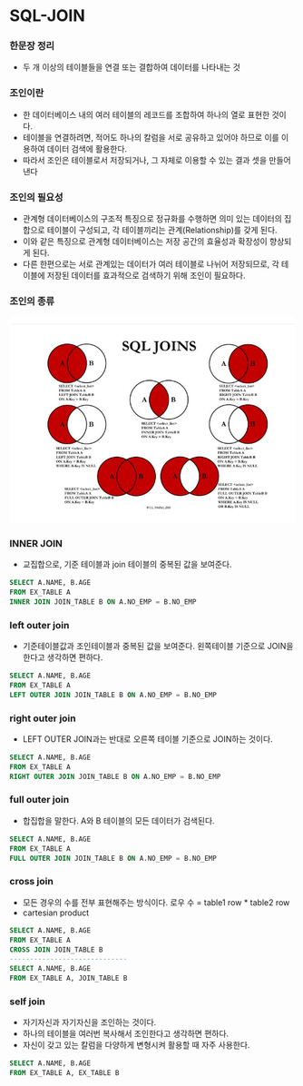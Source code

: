 # SQL-JOIN

### 한문장 정리

- 두 개 이상의 테이블들을 연결 또는 결합하여 데이터를 나타내는 것

### 조인이란

- 한 데이터베이스 내의 여러 테이블의 레코드를 조합하여 하나의 열로 표현한 것이다.
- 테이블을 연결하려면, 적어도 하나의 칼럼을 서로 공유하고 있어야 하므로 이를 이용하여 데이터 검색에 활용한다.
- 따라서 조인은 테이블로서 저장되거나, 그 자체로 이용할 수 있는 결과 셋을 만들어 낸다

### 조인의 필요성

- 관계형 데이터베이스의 구조적 특징으로 정규화를 수행하면 의미 있는 데이터의 집합으로 테이블이 구성되고, 각 테이블끼리는 관계(Relationship)를 갖게 된다.
- 이와 같은 특징으로 관계형 데이터베이스는 저장 공간의 효율성과 확장성이 향상되게 된다.
- 다른 한편으로는 서로 관계있는 데이터가 여러 테이블로 나뉘어 저장되므로, 각 테이블에 저장된 데이터를 효과적으로 검색하기 위해 조인이 필요하다.

### 조인의 종류

![sql_join_01](../image/sql_join_01.jpg)

### INNER JOIN

- 교집합으로, 기준 테이블과 join 테이블의 중복된 값을 보여준다.

```sql
SELECT A.NAME, B.AGE
FROM EX_TABLE A
INNER JOIN JOIN_TABLE B ON A.NO_EMP = B.NO_EMP
```

### left outer join

- 기준테이블값과 조인테이블과 중복된 값을 보여준다. 왼쪽테이블 기준으로 JOIN을 한다고 생각하면 편하다.

```sql
SELECT A.NAME, B.AGE
FROM EX_TABLE A
LEFT OUTER JOIN JOIN_TABLE B ON A.NO_EMP = B.NO_EMP
```

### right outer join

- LEFT OUTER JOIN과는 반대로 오른쪽 테이블 기준으로 JOIN하는 것이다.

```sql
SELECT A.NAME, B.AGE
FROM EX_TABLE A
RIGHT OUTER JOIN JOIN_TABLE B ON A.NO_EMP = B.NO_EMP
```

### full outer join

- 합집합을 말한다. A와 B 테이블의 모든 데이터가 검색된다.

```sql
SELECT A.NAME, B.AGE
FROM EX_TABLE A
FULL OUTER JOIN JOIN_TABLE B ON A.NO_EMP = B.NO_EMP
```

### cross join

- 모든 경우의 수를 전부 표현해주는 방식이다. 로우 수 = table1 row * table2 row
- cartesian product

```sql
SELECT A.NAME, B.AGE
FROM EX_TABLE A
CROSS JOIN JOIN_TABLE B
-----------------------------
SELECT A.NAME, B.AGE
FROM EX_TABLE A, JOIN_TABLE B
```

### self join

- 자기자신과 자기자신을 조인하는 것이다.
- 하나의 테이블을 여러번 복사해서 조인한다고 생각하면 편하다.
- 자신이 갖고 있는 칼럼을 다양하게 변형시켜 활용할 때 자주 사용한다.

```sql
SELECT A.NAME, B.AGE
FROM EX_TABLE A, EX_TABLE B
```

